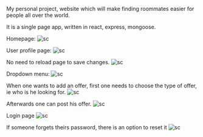 My personal project, website which will make finding roommates easier for people all over the world.

It is a single page app, written in react, express, mongoose.

Homepage:
![sc](https://i.imgur.com/kjYOrc9.jpg)

User profile page:
![sc](https://i.imgur.com/Wt1zWyg.jpg)

No need to reload page to save changes.
![sc](https://i.imgur.com/Lrd0Ekq.png)

Dropdown menu:
![sc](https://i.imgur.com/xBOoNiE.gifv)

When one wants to add an offer, first one needs to choose the type of offer, ie who is he looking for.
![sc](https://i.imgur.com/1ZC7kxB.jpg)

Afterwards one can post his offer.
![sc](https://i.imgur.com/cfzKEgV.jpg)

Login page
![sc](https://i.imgur.com/WruEUxN.png)

If someone forgets theirs password, there is an option to reset it
![sc](https://i.imgur.com/EBuEk7a.png)
